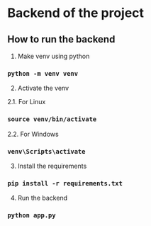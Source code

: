 # Backend of the project

## How to run the backend

1. Make venv using python

### `python -m venv venv`

2. Activate the venv

2.1. For Linux

### `source venv/bin/activate`

2.2. For Windows

### `venv\Scripts\activate`

3. Install the requirements

### `pip install -r requirements.txt`

4. Run the backend

### `python app.py`
